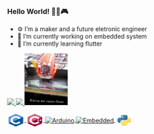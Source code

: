 ### Hello World! 👋🤞🎮

- ⚙  I’m a maker and a future eletronic engineer
- 🔭 I’m currently working on embedded system
- 🌱 I’m currently learning flutter

<div>
  <a href="https://github.com/italobbarros">
  <img height="120" src="https://github-readme-stats.vercel.app/api?username=italobbarros&show_icons=true&theme=prussian&include_all_commits=true&count_private=true"/>
  <img height="120" src="https://github-readme-stats.vercel.app/api/top-langs/?username=italobbarros&layout=compact&langs_count=7&theme=prussian"/>
  <img alt="gif" height="120" width="100" src="https://github.com/italobbarros/italobbarros/blob/main/my3Dprint.gif">  
</div>

<div style="display: inline_block"><br>
  <img align="center" alt="C" height="30" width="40" src="https://raw.githubusercontent.com/devicons/devicon/master/icons/c/c-original.svg">
  <img align="center" alt="Cplusplus" height="30" width="40" src="https://raw.githubusercontent.com/devicons/devicon/master/icons/cplusplus/cplusplus-original.svg">
  <img align="center" alt="Arduino" height="30" width="40" src="https://cdn.jsdelivr.net/gh/devicons/devicon/icons/arduino/arduino-original-wordmark.svg">
  <img align="center" alt="Embedded" height="30" width="40" src="https://cdn.jsdelivr.net/gh/devicons/devicon/icons/embeddedc/embeddedc-original.svg">
  <img align="center" alt="Python" height="30" width="40" src="https://raw.githubusercontent.com/devicons/devicon/master/icons/python/python-original.svg">
  
</div>
 
  
  
